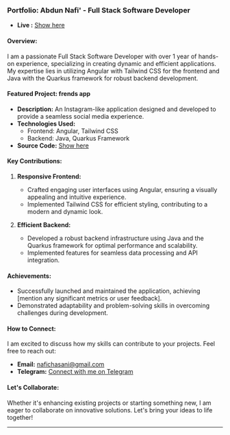 ### **Portfolio: Abdun Nafi' - Full Stack Software Developer**
- **Live :** [Show here](https://sandbox.panemu.com/portofolio/dashboard)

#### **Overview:**
I am a passionate Full Stack Software Developer with over 1 year of hands-on experience, specializing in creating dynamic and efficient applications. My expertise lies in utilizing Angular with Tailwind CSS for the frontend and Java with the Quarkus framework for robust backend development.

#### **Featured Project: frends app**
- **Description:** An Instagram-like application designed and developed to provide a seamless social media experience.
- **Technologies Used:**
  - Frontend: Angular, Tailwind CSS
  - Backend: Java, Quarkus Framework
- **Source Code:** [Show here](https://github.com/Abdunoo/frends-app)

#### **Key Contributions:**
1. **Responsive Frontend:**
   - Crafted engaging user interfaces using Angular, ensuring a visually appealing and intuitive experience.
   - Implemented Tailwind CSS for efficient styling, contributing to a modern and dynamic look.

2. **Efficient Backend:**
   - Developed a robust backend infrastructure using Java and the Quarkus framework for optimal performance and scalability.
   - Implemented features for seamless data processing and API integration.

#### **Achievements:**
- Successfully launched and maintained the application, achieving [mention any significant metrics or user feedback].
- Demonstrated adaptability and problem-solving skills in overcoming challenges during development.

#### **How to Connect:**
I am excited to discuss how my skills can contribute to your projects. Feel free to reach out:
- **Email:** nafichasani@gmail.com
- **Telegram:** [Connect with me on Telegram](https://t.me/Abdunmobile)

#### **Let's Collaborate:**
Whether it's enhancing existing projects or starting something new, I am eager to collaborate on innovative solutions. Let's bring your ideas to life together!

---
